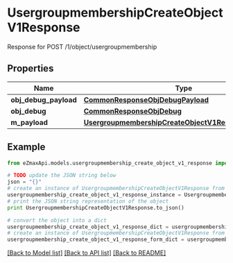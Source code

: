 # UsergroupmembershipCreateObjectV1Response

Response for POST /1/object/usergroupmembership

## Properties

Name | Type | Description | Notes
------------ | ------------- | ------------- | -------------
**obj_debug_payload** | [**CommonResponseObjDebugPayload**](CommonResponseObjDebugPayload.md) |  | 
**obj_debug** | [**CommonResponseObjDebug**](CommonResponseObjDebug.md) |  | [optional] 
**m_payload** | [**UsergroupmembershipCreateObjectV1ResponseMPayload**](UsergroupmembershipCreateObjectV1ResponseMPayload.md) |  | 

## Example

```python
from eZmaxApi.models.usergroupmembership_create_object_v1_response import UsergroupmembershipCreateObjectV1Response

# TODO update the JSON string below
json = "{}"
# create an instance of UsergroupmembershipCreateObjectV1Response from a JSON string
usergroupmembership_create_object_v1_response_instance = UsergroupmembershipCreateObjectV1Response.from_json(json)
# print the JSON string representation of the object
print UsergroupmembershipCreateObjectV1Response.to_json()

# convert the object into a dict
usergroupmembership_create_object_v1_response_dict = usergroupmembership_create_object_v1_response_instance.to_dict()
# create an instance of UsergroupmembershipCreateObjectV1Response from a dict
usergroupmembership_create_object_v1_response_form_dict = usergroupmembership_create_object_v1_response.from_dict(usergroupmembership_create_object_v1_response_dict)
```
[[Back to Model list]](../README.md#documentation-for-models) [[Back to API list]](../README.md#documentation-for-api-endpoints) [[Back to README]](../README.md)


